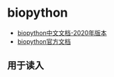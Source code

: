 # biopython
- [biopython中文文档-2020年版本](https://biopython-cn.readthedocs.io/zh_CN/latest/cn/chr02.html)
- [biopython官方文档](https://biopython.org/wiki/Documentation)

## 用于读入
